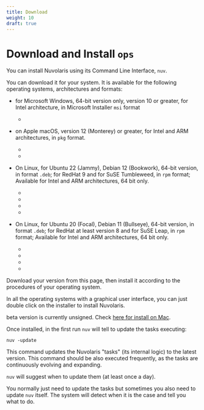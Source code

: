 ```yaml
---
title: Download
weight: 10
draft: true
---
```

# Download and Install `ops`

You can install Nuvolaris using its Command Line Interface, `nuv`.

You can download it for your system. It is available for the following
operating systems, architectures and formats:

- for Microsoft Windows, 64-bit version only, version 10 or greater,
    for Intel architecture, in Microsoft Installer `msi` format

  -

- on Apple macOS, version 12 (Monterey) or greater, for Intel and ARM
    architectures, in `pkg` format.

  -
  -

- On Linux, for Ubuntu 22 (Jammy), Debian 12 (Bookwork), 64-bit
    version, in format `.deb`; for RedHat 9 and for SuSE Tumbleweed, in
    `rpm` format; Available for Intel and ARM architectures, 64 bit
    only.

  -
  -
  -
  -

- On Linux, for Ubuntu 20 (Focal), Debian 11 (Bullseye), 64-bit
    version, in format `.deb`; for RedHat at least version 8 and for
    SuSE Leap, in `rpm` format; Available for Intel and ARM
    architectures, 64 bit only.

  -
  -
  -
  -

Download your version from this page, then install it according to the
procedures of your operating system.

In all the operating systems with a graphical user interface, you can
just double click on the installer to install Nuvolaris.

beta version is currently unsigned. Check [here for install on
Mac](https://www.wikihow.com/Install-Software-from-Unsigned-Developers-on-a-Mac).

Once installed, in the first run `nuv` will tell to update the tasks
executing:

`nuv -update`

This command updates the Nuvolaris "tasks" (its internal logic) to the
latest version. This command should be also executed frequently, as the
tasks are continuously evolving and expanding.

`nuv` will suggest when to update them (at least once a day).

You normally just need to update the tasks but sometimes you also need
to update `nuv` itself. The system will detect when it is the case and
tell you what to do.
